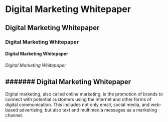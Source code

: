# Digital Marketing Whitepaper
## Digital Marketing Whitepaper
### Digital Marketing Whitepaper
#### Digital Marketing Whitepaper
###### Digital Marketing Whitepaper
####### Digital Marketing Whitepaper
--------------------------------------------------------------------------------------------------------------------
Digital marketing, also called online
marketing, is the promotion of brands to
connect with potential customers using the
internet and other forms of digital
communication. This includes not only email,
social media, and web-based advertising, but
also text and multimedia messages as a
marketing channel.

